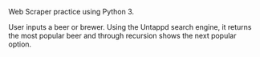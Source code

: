 Web Scraper practice using Python 3.

User inputs a beer or brewer.
Using the Untappd search engine, it returns the most popular beer and through recursion shows the next popular option.
